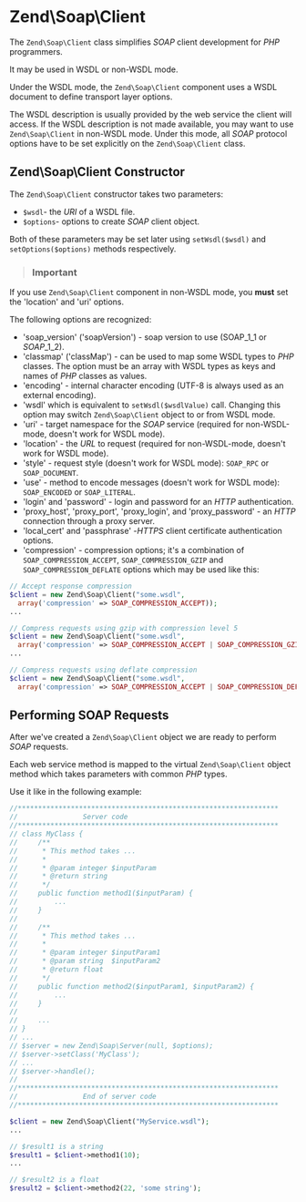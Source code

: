# Zend\\Soap\\Client

The `Zend\Soap\Client` class simplifies *SOAP* client development for *PHP* programmers.

It may be used in WSDL or non-WSDL mode.

Under the WSDL mode, the `Zend\Soap\Client` component uses a WSDL document to define transport layer
options.

The WSDL description is usually provided by the web service the client will access. If the WSDL
description is not made available, you may want to use `Zend\Soap\Client` in non-WSDL mode. Under
this mode, all *SOAP* protocol options have to be set explicitly on the `Zend\Soap\Client` class.

## Zend\\Soap\\Client Constructor

The `Zend\Soap\Client` constructor takes two parameters:

- `$wsdl`- the *URI* of a WSDL file.
- `$options`- options to create *SOAP* client object.

Both of these parameters may be set later using `setWsdl($wsdl)` and `setOptions($options)` methods
respectively.

> ### Important
If you use `Zend\Soap\Client` component in non-WSDL mode, you **must** set the 'location' and 'uri'
options.

The following options are recognized:

- 'soap\_version' ('soapVersion') - soap version to use (SOAP\_1\_1 or *SOAP*\_1\_2).
- 'classmap' ('classMap') - can be used to map some WSDL types to *PHP* classes. The option must be
an array with WSDL types as keys and names of *PHP* classes as values.
- 'encoding' - internal character encoding (UTF-8 is always used as an external encoding).
- 'wsdl' which is equivalent to `setWsdl($wsdlValue)` call. Changing this option may switch
`Zend\Soap\Client` object to or from WSDL mode.
- 'uri' - target namespace for the *SOAP* service (required for non-WSDL-mode, doesn't work for WSDL
mode).
- 'location' - the *URL* to request (required for non-WSDL-mode, doesn't work for WSDL mode).
- 'style' - request style (doesn't work for WSDL mode): `SOAP_RPC` or `SOAP_DOCUMENT`.
- 'use' - method to encode messages (doesn't work for WSDL mode): `SOAP_ENCODED` or `SOAP_LITERAL`.
- 'login' and 'password' - login and password for an *HTTP* authentication.
- 'proxy\_host', 'proxy\_port', 'proxy\_login', and 'proxy\_password' - an *HTTP* connection through
a proxy server.
- 'local\_cert' and 'passphrase' -*HTTPS* client certificate authentication options.
- 'compression' - compression options; it's a combination of `SOAP_COMPRESSION_ACCEPT`,
`SOAP_COMPRESSION_GZIP` and `SOAP_COMPRESSION_DEFLATE` options which may be used like this:

```php
// Accept response compression
$client = new Zend\Soap\Client("some.wsdl",
  array('compression' => SOAP_COMPRESSION_ACCEPT));
...

// Compress requests using gzip with compression level 5
$client = new Zend\Soap\Client("some.wsdl",
  array('compression' => SOAP_COMPRESSION_ACCEPT | SOAP_COMPRESSION_GZIP | 5));
...

// Compress requests using deflate compression
$client = new Zend\Soap\Client("some.wsdl",
  array('compression' => SOAP_COMPRESSION_ACCEPT | SOAP_COMPRESSION_DEFLATE));
```

## Performing SOAP Requests

After we've created a `Zend\Soap\Client` object we are ready to perform *SOAP* requests.

Each web service method is mapped to the virtual `Zend\Soap\Client` object method which takes
parameters with common *PHP* types.

Use it like in the following example:

```php
//****************************************************************
//                Server code
//****************************************************************
// class MyClass {
//     /**
//      * This method takes ...
//      *
//      * @param integer $inputParam
//      * @return string
//      */
//     public function method1($inputParam) {
//         ...
//     }
//
//     /**
//      * This method takes ...
//      *
//      * @param integer $inputParam1
//      * @param string  $inputParam2
//      * @return float
//      */
//     public function method2($inputParam1, $inputParam2) {
//         ...
//     }
//
//     ...
// }
// ...
// $server = new Zend\Soap\Server(null, $options);
// $server->setClass('MyClass');
// ...
// $server->handle();
//
//****************************************************************
//                End of server code
//****************************************************************

$client = new Zend\Soap\Client("MyService.wsdl");
...

// $result1 is a string
$result1 = $client->method1(10);
...

// $result2 is a float
$result2 = $client->method2(22, 'some string');
```
